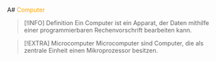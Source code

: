 A# <font color = "orange">Computer</font>
>[!INFO] Definition
>Ein Computer ist ein Apparat, der Daten mithilfe einer programmierbaren Rechenvorschrift bearbeiten kann.

>[!EXTRA] Microcomputer
>Microcomputer sind Computer, die als zentrale Einheit einen Mikroprozessor besitzen.